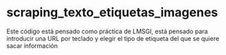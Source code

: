 # scraping_texto_etiquetas_imagenes

Este código está pensado como práctica de LMSGI, está pensado para introducir una URL por teclado y elegir el tipo de etiqueta del que se quiere sacar información
